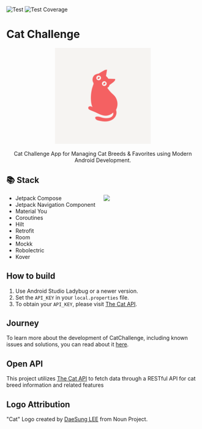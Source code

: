 ![Test](https://github.com/ujizin/catchallenge/actions/workflows/android_test.yaml/badge.svg)
![Test Coverage](https://img.shields.io/endpoint?url=https://gist.githubusercontent.com/ujizin/a68ec96497181fba241ee66de0fdefae/raw/cat-challenge-coverage-badge.json)

# Cat Challenge

<p align="center">
    <img src="app/src/main/ic_launcher-playstore.png" width="250px">
</p>

<p align="center">
    Cat Challenge App for Managing Cat Breeds & Favorites using Modern Android Development.
</p>

## 📚 Stack

<img src="previews/cat_challenge.gif" width="250px"  align="right">

- Jetpack Compose
- Jetpack Navigation Component
- Material You
- Coroutines
- Hilt
- Retrofit
- Room
- Mockk
- Robolectric
- Kover

## How to build

1. Use Android Studio Ladybug or a newer version.
2. Set the `API_KEY` in your `local.properties` file. 
3. To obtain your `API_KEY`, please visit [The Cat API](https://thecatapi.com/).

## Journey

To learn more about the development of CatChallenge, including known issues and solutions, you can
read about it [here](/journey.md).

## Open API

This project utilizes [The Cat API](https://thecatapi.com/) to fetch data through a RESTful API for
cat breed information and
related features

## Logo Attribution

"Cat" Logo created by [DaeSung LEE](https://thenounproject.com/creator/lds1942/) from Noun Project.